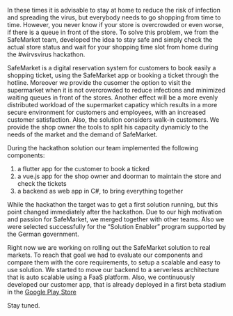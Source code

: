 In these times it is advisable to stay at home to reduce the risk of infection and spreading the virus, but everybody needs to go shopping from time to time. However, you never know if your store is overcrowded or even worse, if there is a queue in front of the store. To solve this problem, we from the SafeMarket team, developed the idea to stay safe and simply check the actual store status and wait for your shopping time slot from home during the #wirvsvirus hackathon. 

SafeMarket is a digital reservation system for customers to book easily a shopping ticket, using the SafeMarket app or booking a ticket through the hotline. Moreover we provide the cusomer the option to visit the supermarket when it is not overcrowded to reduce infections and minimized waiting queues in front of the stores. Another effect will be a more evenly distributed workload of the supermarket capaticy which results in a more secure environment for customers and employees, with an increased customer satisfaction. Also, the solution considers walk-in customers. We provide the shop owner the tools to split his capacity dynamicly to the needs of the market and the demand of SafeMarket.

During the hackathon solution our team implemented the following components: 
1. a flutter app for the customer to book a ticked
2. a vue.js app for the shop owner and doorman to maintain the store and check the tickets
3. a backend as web app in C#, to bring everything together 

While the hackathon the target was to get a first solution running, but this point changed immediately after the hackathon. Due to our high motivation and passion for SafeMarket, we merged together with other teams. Also we were selected successfully for the “Solution Enabler” program supported by the German government. 

Right now we are working on rolling out the SafeMarket solution to real markets. To reach that goal we had to evaluate our components and compare them with the core requirements, to setup a scalable and easy to use solution. We started to move our backend to a serverless architecture that is auto scalable using a FaaS platform. Also, we continuously developed our customer app, that is already deployed in a first beta stadium in the [Google Play Store](https://play.google.com/store/apps/details?id=com.safe_market.reservation_system_customer&hl=de)

Stay tuned.
